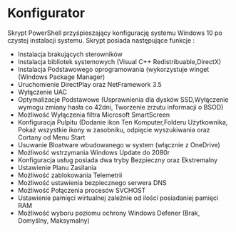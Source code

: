 # Konfigurator

Skrypt PowerShell przyśpieszający konfigurację systemu Windows 10 po czystej instalacji systemu. Skrypt posiada następujące funkcje :

- Instalacja brakujących sterowników
- Instalacja bibliotek systemowych (Visual C++ Redistribuable,DirectX)
- Instalacja Podstawowego oprogramowania (wykorzystuje winget (Windows Package Manager)
- Uruchomienie DirectPlay oraz NetFramework 3.5
- Wyłączenie UAC
- Optymalizacje Podstawowe (Usprawnienia dla dysków SSD,Wyłączenie wymogu zmiany hasła co 42dni, Tworzenie zrzutu informacji  o BSOD)
- Możliwość Wyłączenia filtra Microsoft SmartScreen
- Konfiguracja Pulpitu (Dodanie ikon Ten Komputer,Folderu Użytkownika, Pokaż wszystkie ikony w zasobniku, odpięcie wyszukiwania oraz Cortany od Menu Start
- Usuwanie Bloatware wbudowanego w system (włącznie z OneDrive)
- Możliwość wstrzymania Windows Update do 2080r 
- Konfiguracja usług posiada dwa tryby Bezpieczny oraz Ekstremalny
- Ustawienie Planu Zasilania 
- Możliwość zablokowania Telemetrii 
- Możliwość ustawienia bezpiecznego serwera DNS 
- Możliwość Połączenia procesów SVCHOST
- Ustawienie pamięci wirtualnej zależnie od ilości posiadaniej pamięci RAM 
- Możliwość wyboru poziomu ochrony Windows Defener (Brak, Domyślny, Maksymalny) 

 
 
